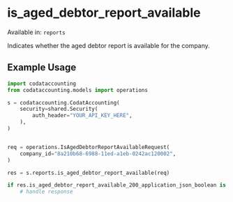 # is_aged_debtor_report_available
Available in: `reports`

Indicates whether the aged debtor report is available for the company.

## Example Usage
```python
import codataccounting
from codataccounting.models import operations

s = codataccounting.CodatAccounting(
    security=shared.Security(
        auth_header="YOUR_API_KEY_HERE",
    ),
)


req = operations.IsAgedDebtorReportAvailableRequest(
    company_id="8a210b68-6988-11ed-a1eb-0242ac120002",
)

res = s.reports.is_aged_debtor_report_available(req)

if res.is_aged_debtor_report_available_200_application_json_boolean is not None:
    # handle response
```